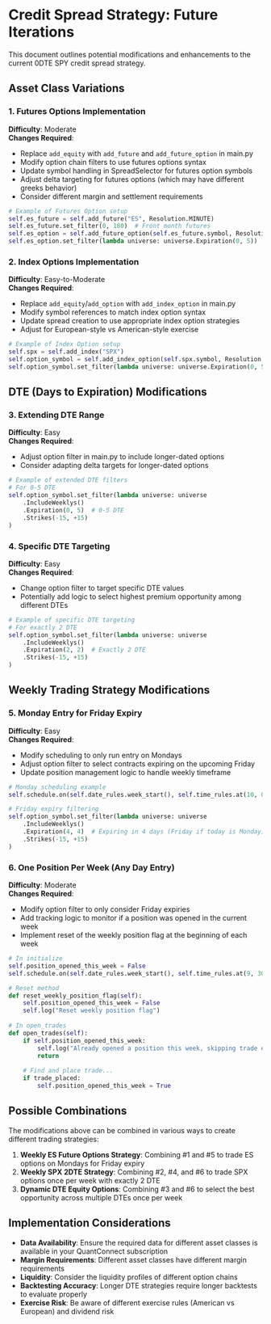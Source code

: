# Credit Spread Strategy: Future Iterations

This document outlines potential modifications and enhancements to the current 0DTE SPY credit spread strategy.

## Asset Class Variations

### 1. Futures Options Implementation
**Difficulty**: Moderate  
**Changes Required**:
- Replace `add_equity` with `add_future` and `add_future_option` in main.py
- Modify option chain filters to use futures options syntax
- Update symbol handling in SpreadSelector for futures option symbols
- Adjust delta targeting for futures options (which may have different greeks behavior)
- Consider different margin and settlement requirements

```python
# Example of Futures Option setup
self.es_future = self.add_future("ES", Resolution.MINUTE)
self.es_future.set_filter(0, 180)  # Front month futures
self.es_option = self.add_future_option(self.es_future.symbol, Resolution.MINUTE)
self.es_option.set_filter(lambda universe: universe.Expiration(0, 5))
```

### 2. Index Options Implementation
**Difficulty**: Easy-to-Moderate  
**Changes Required**:
- Replace `add_equity`/`add_option` with `add_index_option` in main.py
- Modify symbol references to match index option syntax
- Update spread creation to use appropriate index option strategies
- Adjust for European-style vs American-style exercise

```python
# Example of Index Option setup
self.spx = self.add_index("SPX")
self.option_symbol = self.add_index_option(self.spx.symbol, Resolution.MINUTE)
self.option_symbol.set_filter(lambda universe: universe.Expiration(0, 5))
```

## DTE (Days to Expiration) Modifications

### 3. Extending DTE Range
**Difficulty**: Easy  
**Changes Required**:
- Adjust option filter in main.py to include longer-dated options
- Consider adapting delta targets for longer-dated options

```python
# Example of extended DTE filters
# For 0-5 DTE
self.option_symbol.set_filter(lambda universe: universe
    .IncludeWeeklys()
    .Expiration(0, 5)  # 0-5 DTE
    .Strikes(-15, +15)
)
```

### 4. Specific DTE Targeting
**Difficulty**: Easy  
**Changes Required**:
- Change option filter to target specific DTE values
- Potentially add logic to select highest premium opportunity among different DTEs

```python
# Example of specific DTE targeting
# For exactly 2 DTE
self.option_symbol.set_filter(lambda universe: universe
    .IncludeWeeklys()
    .Expiration(2, 2)  # Exactly 2 DTE
    .Strikes(-15, +15)
)
```

## Weekly Trading Strategy Modifications

### 5. Monday Entry for Friday Expiry
**Difficulty**: Easy  
**Changes Required**:
- Modify scheduling to only run entry on Mondays
- Adjust option filter to select contracts expiring on the upcoming Friday
- Update position management logic to handle weekly timeframe

```python
# Monday scheduling example
self.schedule.on(self.date_rules.week_start(), self.time_rules.at(10, 0), self.open_trades)

# Friday expiry filtering
self.option_symbol.set_filter(lambda universe: universe
    .IncludeWeeklys()
    .Expiration(4, 4)  # Expiring in 4 days (Friday if today is Monday)
    .Strikes(-15, +15)
)
```

### 6. One Position Per Week (Any Day Entry)
**Difficulty**: Moderate  
**Changes Required**:
- Modify option filter to only consider Friday expiries
- Add tracking logic to monitor if a position was opened in the current week
- Implement reset of the weekly position flag at the beginning of each week

```python
# In initialize
self.position_opened_this_week = False
self.schedule.on(self.date_rules.week_start(), self.time_rules.at(9, 30), self.reset_weekly_position_flag)

# Reset method
def reset_weekly_position_flag(self):
    self.position_opened_this_week = False
    self.log("Reset weekly position flag")
    
# In open_trades
def open_trades(self):
    if self.position_opened_this_week:
        self.log("Already opened a position this week, skipping trade entry")
        return
        
    # Find and place trade...
    if trade_placed:
        self.position_opened_this_week = True
```

## Possible Combinations

The modifications above can be combined in various ways to create different trading strategies:

1. **Weekly ES Future Options Strategy**: Combining #1 and #5 to trade ES options on Mondays for Friday expiry
2. **Weekly SPX 2DTE Strategy**: Combining #2, #4, and #6 to trade SPX options once per week with exactly 2 DTE
3. **Dynamic DTE Equity Options**: Combining #3 and #6 to select the best opportunity across multiple DTEs once per week

## Implementation Considerations

- **Data Availability**: Ensure the required data for different asset classes is available in your QuantConnect subscription
- **Margin Requirements**: Different asset classes have different margin requirements
- **Liquidity**: Consider the liquidity profiles of different option chains
- **Backtesting Accuracy**: Longer DTE strategies require longer backtests to evaluate properly
- **Exercise Risk**: Be aware of different exercise rules (American vs European) and dividend risk
